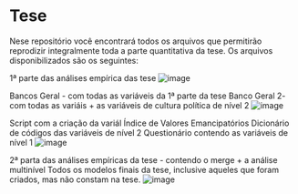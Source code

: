 # Tese
Nese repositório você encontrará todos os arquivos que permitirão reprodizir integralmente toda a parte quantitativa da tese. 
Os arquivos disponibilizados são os seguintes:

1ª parte das análises empírica das tese
![image](https://user-images.githubusercontent.com/63126159/180507065-02e4d1df-51fa-435c-9308-5f9be8f32ff0.png)

Bancos Geral - com todas as variáveis da 1ª parte da tese
Banco Geral 2- com todas as variáis + as variáveis de cultura política de nível 2 
![image](https://user-images.githubusercontent.com/63126159/180507255-568a7e49-01e7-4830-96a1-b19e039f4d7c.png)

Script com a criação da variál Índice de Valores Emancipatórios
Dicionário de códigos das variáveis de nível 2 
Questionário contendo as variáveis de nível 1 
![image](https://user-images.githubusercontent.com/63126159/180508015-3be5d3be-4491-4b2e-88ca-a69c38955bde.png)

2ª parta das análises empíricas da tese - contendo o merge + a análise multinível
Todos os modelos finais da tese, inclusive aqueles que foram criados, mas não constam na tese.
![image](https://user-images.githubusercontent.com/63126159/180508455-9bc17b71-ca22-4dd4-a229-356a2cd6c844.png)
